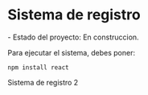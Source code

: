 <h1> Sistema de registro </h1>
- Estado del proyecto: En construccion.

Para ejecutar el sistema, debes poner:

```npm install react```

Sistema de registro 2 
